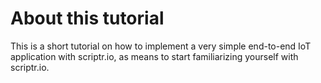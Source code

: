 # About this tutorial

This is a short tutorial on how to implement a very simple end-to-end IoT application with scriptr.io, as means to start familiarizing yourself with scriptr.io.

